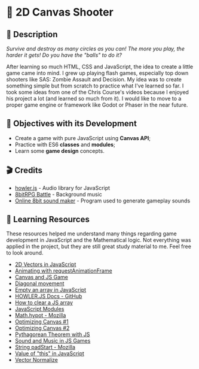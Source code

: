 # 🔴 2D Canvas Shooter

## 📖 Description

_Survive and destroy as many circles as you can! The more you play, the harder it gets! Do you have the "balls" to do it?_

After learning so much HTML, CSS and JavaScript, the idea to create a little game came into mind. I grew up playing flash games, especially top down shooters like SAS: Zombie Assault and Decision. My idea was to create something simple but from scratch to practice what I've learned so far. I took some ideas from one of the Chris Course's videos because I enjoyed his project a lot (and learned so much from it). I would like to move to a proper game engine or framework like Godot or Phaser in the near future.

## 🎯 Objectives with its Development

- Create a game with pure JavaScript using **Canvas API**;
- Practice with ES6 **classes** and **modules**;
- Learn some **game design** concepts.

## 🎬 Credits

- [howler.js](https://howlerjs.com/) - Audio library for JavaScript
- [8bitRPG Battle](https://soundcloud.com/sei_peridot/8bitrpg-battle) - Background music
- [Online 8bit sound maker](https://sfxr.me/) - Program used to generate gameplay sounds

## 📎 Learning Resources

These resources helped me understand many things regarding game development in JavaScript and the Mathematical logic. Not everything was applied in the project, but they are still great study material to me. Feel free to look around.

- [2D Vectors in JavaScript](https://www.youtube.com/watch?v=nzyOCd9FcCA)
- [Animating with requestAnimationFrame](https://developer.mozilla.org/en-US/docs/Web/API/window/requestAnimationFrame)
- [Canvas and JS Game](https://www.youtube.com/watch?v=eI9idPTT0c4)
- [Diagonal movement](https://www.youtube.com/shorts/0cYjreg7dpg?feature=share)
- [Empty an array in JavaScript](https://stackoverflow.com/a/1232046)
- [HOWLER.JS Docs - GitHub](https://github.com/goldfire/howler.js)
- [How to clear a JS array](https://www.freecodecamp.org/news/how-to-clear-a-javascript-array-js-empty-array/)
- [JavaScript Modules](https://developer.mozilla.org/en-US/docs/Web/JavaScript/Guide/Modules)
- [Math.hypot - Mozilla](https://developer.mozilla.org/pt-BR/docs/Web/JavaScript/Reference/Global_Objects/Math/hypot)
- [Optimizing Canvas #1](https://nicolahibbert.com/optimising-html5-canvas-games/)
- [Optimizing Canvas #2](https://stackoverflow.com/questions/8205828/html5-canvas-performance-and-optimization-tips-tricks-and-coding-best-practices)
- [Pythagorean Theorem with JS](https://www.youtube.com/watch?v=iqSlzYXdFzw)
- [Sound and Music in JS Games](https://www.youtube.com/watch?v=hn7MhPt24L4)
- [String padStart - Mozilla](https://developer.mozilla.org/pt-BR/docs/Web/JavaScript/Reference/Global_Objects/String/padStart)
- [Value of "this" in JavaScript](https://developer.mozilla.org/en-US/docs/Web/JavaScript/Reference/Operators/this)
- [Vector Normalize](https://www.youtube.com/watch?v=ttz05d8DSOs)